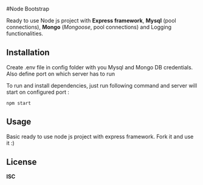 #Node Bootstrap

Ready to use Node js project with **Express framework**, **Mysql** (pool connections), **Mongo** (*Mongoose*, pool connections) and Logging functionalities.

## Installation
Create .env file in config folder with you Mysql and Mongo DB credentials. Also define port on which server has to run

To run and install dependencies, just run following command and server will start on configured port :
```
npm start
```
## Usage
Basic ready to use node js project with express framework. Fork it and use it :)
## License
**ISC**
